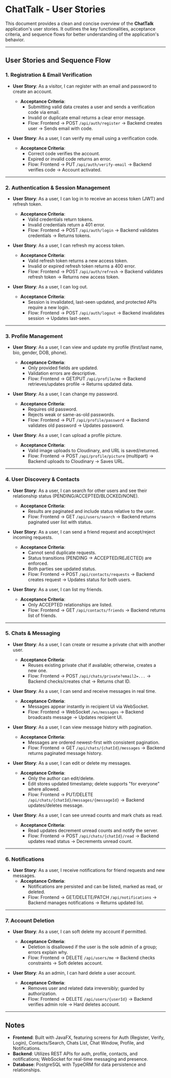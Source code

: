 # ChatTalk - User Stories 

This document provides a clean and concise overview of the **ChatTalk** application's user stories. It outlines the key functionalities, acceptance criteria, and sequence flows for better understanding of the application's behavior.

---

## User Stories and Sequence Flow

### 1. Registration & Email Verification
- **User Story**: As a visitor, I can register with an email and password to create an account.
  - **Acceptance Criteria**:
    - Submitting valid data creates a user and sends a verification code via email.
    - Invalid or duplicate email returns a clear error message.
    - Flow: Frontend → POST `/api/auth/register` → Backend creates user → Sends email with code.

- **User Story**: As a user, I can verify my email using a verification code.
  - **Acceptance Criteria**:
    - Correct code verifies the account.
    - Expired or invalid code returns an error.
    - Flow: Frontend → PUT `/api/auth/verify-email` → Backend verifies code → Account activated.

---

### 2. Authentication & Session Management
- **User Story**: As a user, I can log in to receive an access token (JWT) and refresh token.
  - **Acceptance Criteria**:
    - Valid credentials return tokens.
    - Invalid credentials return a 401 error.
    - Flow: Frontend → POST `/api/auth/login` → Backend validates credentials → Returns tokens.

- **User Story**: As a user, I can refresh my access token.
  - **Acceptance Criteria**:
    - Valid refresh token returns a new access token.
    - Invalid or expired refresh token returns a 400 error.
    - Flow: Frontend → POST `/api/auth/refresh` → Backend validates refresh token → Returns new access token.

- **User Story**: As a user, I can log out.
  - **Acceptance Criteria**:
    - Session is invalidated, last-seen updated, and protected APIs require a new login.
    - Flow: Frontend → POST `/api/auth/logout` → Backend invalidates session → Updates last-seen.

---

### 3. Profile Management
- **User Story**: As a user, I can view and update my profile (first/last name, bio, gender, DOB, phone).
  - **Acceptance Criteria**:
    - Only provided fields are updated.
    - Validation errors are descriptive.
    - Flow: Frontend → GET/PUT `/api/profile/me` → Backend retrieves/updates profile → Returns updated data.

- **User Story**: As a user, I can change my password.
  - **Acceptance Criteria**:
    - Requires old password.
    - Rejects weak or same-as-old passwords.
    - Flow: Frontend → PUT `/api/profile/password` → Backend validates old password → Updates password.

- **User Story**: As a user, I can upload a profile picture.
  - **Acceptance Criteria**:
    - Valid image uploads to Cloudinary, and URL is saved/returned.
    - Flow: Frontend → POST `/api/profile/picture` (multipart) → Backend uploads to Cloudinary → Saves URL.

---

### 4. User Discovery & Contacts
- **User Story**: As a user, I can search for other users and see their relationship status (PENDING/ACCEPTED/BLOCKED/NONE).
  - **Acceptance Criteria**:
    - Results are paginated and include status relative to the user.
    - Flow: Frontend → GET `/api/users/search` → Backend returns paginated user list with status.

- **User Story**: As a user, I can send a friend request and accept/reject incoming requests.
  - **Acceptance Criteria**:
    - Cannot send duplicate requests.
    - Status transitions (PENDING → ACCEPTED/REJECTED) are enforced.
    - Both parties see updated status.
    - Flow: Frontend → POST `/api/contacts/requests` → Backend creates request → Updates status for both users.

- **User Story**: As a user, I can list my friends.
  - **Acceptance Criteria**:
    - Only ACCEPTED relationships are listed.
    - Flow: Frontend → GET `/api/contacts/friends` → Backend returns list of friends.

---

### 5. Chats & Messaging
- **User Story**: As a user, I can create or resume a private chat with another user.
  - **Acceptance Criteria**:
    - Reuses existing private chat if available; otherwise, creates a new one.
    - Flow: Frontend → POST `/api/chats/private?email2=...` → Backend checks/creates chat → Returns chat ID.

- **User Story**: As a user, I can send and receive messages in real time.
  - **Acceptance Criteria**:
    - Messages appear instantly in recipient UI via WebSocket.
    - Flow: Frontend → WebSocket `/ws/messages` → Backend broadcasts message → Updates recipient UI.

- **User Story**: As a user, I can view message history with pagination.
  - **Acceptance Criteria**:
    - Messages are ordered newest-first with consistent pagination.
    - Flow: Frontend → GET `/api/chats/{chatId}/messages` → Backend returns paginated message history.

- **User Story**: As a user, I can edit or delete my messages.
  - **Acceptance Criteria**:
    - Only the author can edit/delete.
    - Edit stores updated timestamp; delete supports "for everyone" where allowed.
    - Flow: Frontend → PUT/DELETE `/api/chats/{chatId}/messages/{messageId}` → Backend updates/deletes message.

- **User Story**: As a user, I can see unread counts and mark chats as read.
  - **Acceptance Criteria**:
    - Read updates decrement unread counts and notify the server.
    - Flow: Frontend → POST `/api/chats/{chatId}/read` → Backend updates read status → Decrements unread count.

---

### 6. Notifications
- **User Story**: As a user, I receive notifications for friend requests and new messages.
  - **Acceptance Criteria**:
    - Notifications are persisted and can be listed, marked as read, or deleted.
    - Flow: Frontend → GET/DELETE/PATCH `/api/notifications` → Backend manages notifications → Returns updated list.

---

### 7. Account Deletion
- **User Story**: As a user, I can soft delete my account if permitted.
  - **Acceptance Criteria**:
    - Deletion is disallowed if the user is the sole admin of a group; errors explain why.
    - Flow: Frontend → DELETE `/api/users/me` → Backend checks constraints → Soft deletes account.

- **User Story**: As an admin, I can hard delete a user account.
  - **Acceptance Criteria**:
    - Removes user and related data irreversibly; guarded by authorization.
    - Flow: Frontend → DELETE `/api/users/{userId}` → Backend verifies admin role → Hard deletes account.

---

## Notes
- **Frontend**: Built with JavaFX, featuring screens for Auth (Register, Verify, Login), Contacts/Search, Chats List, Chat Window, Profile, and Notifications.
- **Backend**: Utilizes REST APIs for auth, profile, contacts, and notifications; WebSocket for real-time messaging and presence.
- **Database**: PostgreSQL with TypeORM for data persistence and relationships.
